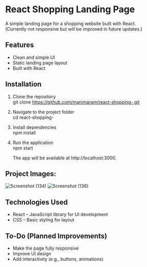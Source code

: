 # React Shopping Landing Page  

A simple landing page for a shopping website built with React.  
(Currently not responsive but will be improved in future updates.)  

## Features  
- Clean and simple UI  
- Static landing page layout  
- Built with React  

## Installation  

1. Clone the repository  
   git clone https://github.com/manimaram/react-shopping-.git  

2. Navigate to the project folder  
   cd react-shopping-  

3. Install dependencies  
   npm install  

4. Run the application  
   npm start  

   The app will be available at http://localhost:3000.

## Project Images:
![Screenshot (134)](https://github.com/user-attachments/assets/211f1bba-8e4c-46cf-b326-59d0082b1941)
![Screenshot (136)](https://github.com/user-attachments/assets/d53973e8-dc3e-46fb-81fb-f4d6c19b5eec)

## Technologies Used  
- React – JavaScript library for UI development  
- CSS – Basic styling for layout  

## To-Do (Planned Improvements)  
- Make the page fully responsive  
- Improve UI design  
- Add interactivity (e.g., buttons, animations)
